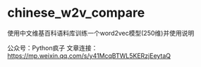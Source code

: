 # chinese_w2v_compare
使用中文维基百科语料库训练一个word2vec模型(250维)并使用说明

公众号：Python疯子
文章连接：https://mp.weixin.qq.com/s/y41McqBTWL5KERzjEeytaQ
